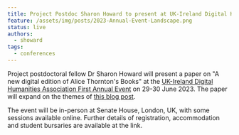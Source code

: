 ```yaml
---
title: Project Postdoc Sharon Howard to present at UK-Ireland Digital Humanities Association Event
feature: /assets/img/posts/2023-Annual-Event-Landscape.png
status: live
authors:
  - showard
tags:
  - conferences
---
```


Project postdoctoral fellow Dr Sharon Howard will present a paper on "A new digital edition of Alice Thornton's Books" at the [UK-Ireland Digital Humanities Association First Annual Event](https://digitalhumanities-uk-ie.org/news-events/annual-event/) on 29-30 June 2023. The paper will expand on the themes of [this blog post](https://thornton.kdl.kcl.ac.uk/posts/blog/2022-08-25-encoding-alice-thorntons-books/).

The event will be in-person at Senate House, London, UK, with some sessions available online. Further details of registration, accommodation and student bursaries are available at the link.
